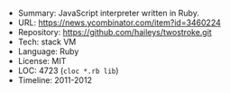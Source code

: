 * Summary:    JavaScript interpreter written in Ruby.
* URL:        https://news.ycombinator.com/item?id=3460224
* Repository: https://github.com/haileys/twostroke.git
* Tech:       stack VM
* Language:   Ruby
* License:    MIT
* LOC:        4723 (`cloc *.rb lib`)
* Timeline:   2011-2012

